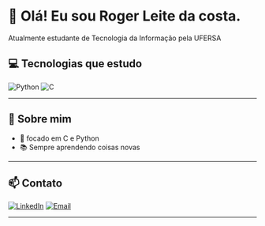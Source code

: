 # 👋 Olá! Eu sou Roger Leite da costa. 
Atualmente estudante de Tecnologia da Informação pela UFERSA

## 💻 Tecnologias que estudo

![Python](https://img.shields.io/badge/Python-3776AB?style=for-the-badge&logo=python&logoColor=white)
![C](https://img.shields.io/badge/C-00599C?style=for-the-badge&logo=c&logoColor=white)

---

## 🚀 Sobre mim

- 🎯 focado em C e Python  
- 📚 Sempre aprendendo coisas novas  

---

## 📫 Contato

[![LinkedIn](https://img.shields.io/badge/LinkedIn-0A66C2?style=for-the-badge&logo=linkedin&logoColor=white)](https://linkedin.com/in/seuusuario)
[![Email](https://img.shields.io/badge/Email-D14836?style=for-the-badge&logo=outlook&logoColor=white)](mailto:rogerlleite.rn@hotmail.com)

---
